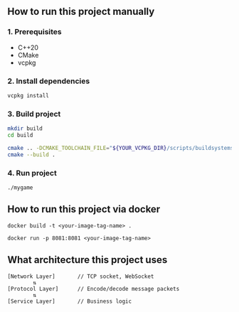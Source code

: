 ## How to run this project manually

### 1. Prerequisites

- C++20
- CMake
- vcpkg

### 2. Install dependencies

```bash
vcpkg install
```

### 3. Build project

```bash
mkdir build
cd build

cmake .. -DCMAKE_TOOLCHAIN_FILE="${YOUR_VCPKG_DIR}/scripts/buildsystems/vcpkg.cmake"
cmake --build .
```

### 4. Run project

```
./mygame
```

## How to run this project via docker

```
docker build -t <your-image-tag-name> .
```

```
docker run -p 8081:8081 <your-image-tag-name>
```

## What architecture this project uses

```
[Network Layer]       // TCP socket, WebSocket
        ⇅
[Protocol Layer]      // Encode/decode message packets
        ⇅
[Service Layer]       // Business logic
```
